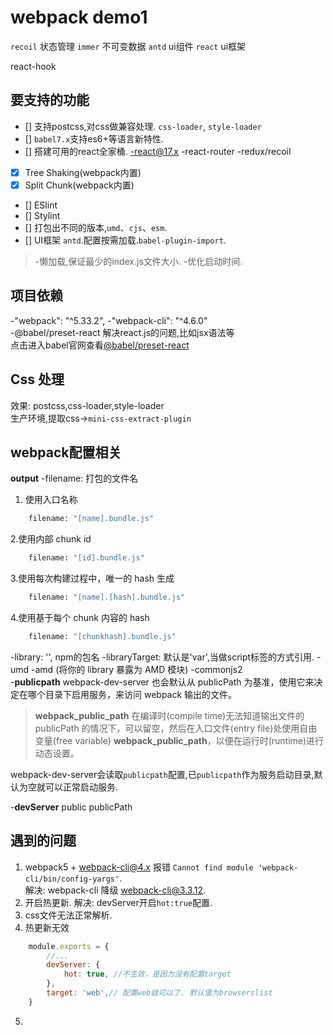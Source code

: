 # webpack demo1
`recoil` 状态管理
`immer` 不可变数据
`antd` ui组件
`react` ui框架

react-hook

## 要支持的功能
- [] 支持postcss,对css做兼容处理. `css-loader`, `style-loader`
- [] `babel7.x`支持es6+等语言新特性.
- [] 搭建可用的react全家桶.
    -react@17.x
    -react-router
    -redux/recoil
- [x] Tree Shaking(webpack内置)
- [x] Split Chunk(webpack内置)
- [] ESlint 
- [] Stylint 
- [] 打包出不同的版本,`umd`、`cjs`、`esm`.
- [] UI框架 `antd`.配置按需加载.`babel-plugin-import`.
> -懒加载,保证最少的index.js文件大小.
> -优化启动时间.


## 项目依赖  
-"webpack": "^5.33.2",
-"webpack-cli": "^4.6.0"  
-@babel/preset-react 解决react.js的问题,比如jsx语法等  
点击进入babel官网查看[@babel/preset-react](https://babeljs.io/docs/en/babel-preset-react)
## Css 处理
效果: postcss,css-loader,style-loader  
生产环境,提取css->`mini-css-extract-plugin`
## webpack配置相关 
**output**
-filename: 打包的文件名  
1. 使用入口名称  
```bash
    filename: "[name].bundle.js"
```
2.使用内部 chunk id  
```bash
    filename: "[id].bundle.js"
```
3.使用每次构建过程中，唯一的 hash 生成  
```bash
    filename: "[name].[hash].bundle.js"
```
4.使用基于每个 chunk 内容的 hash  
```bash
    filename: "[chunkhash].bundle.js"
```
-library: '', npm的包名
-libraryTarget: 
默认是'var',当做script标签的方式引用.
    -umd
    -amd (将你的 library 暴露为 AMD 模块)
    -commonjs2  
-**publicpath**
webpack-dev-server 也会默认从 publicPath 为基准，使用它来决定在哪个目录下启用服务，来访问 webpack 输出的文件。
> __webpack_public_path__ 在编译时(compile time)无法知道输出文件的 publicPath 的情况下，可以留空，然后在入口文件(entry file)处使用自由变量(free variable) __webpack_public_path__，以便在运行时(runtime)进行动态设置。

webpack-dev-server会读取`publicpath`配置,已`publicpath`作为服务启动目录,默认为空就可以正常启动服务.

-**devServer**
public
publicPath

## 遇到的问题
1. webpack5 + webpack-cli@4.x 报错 `Cannot find module 'webpack-cli/bin/config-yargs'`.  
解决: webpack-cli 降级 webpack-cli@3.3.12.
2. 开启热更新.
解决: devServer开启`hot:true`配置.
3. css文件无法正常解析.
4. 热更新无效  
```js
    module.exports = {
        //...
        devServer: {
            hot: true, //不生效，是因为没有配置target
        },
        target: 'web',// 配置web就可以了. 默认值为browserslist
    }
```
5. 
